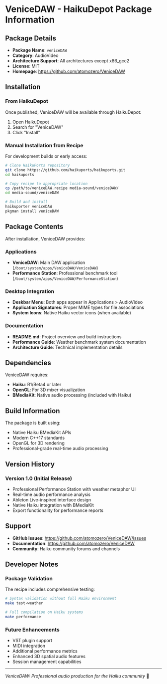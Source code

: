 # VeniceDAW - HaikuDepot Package Information

## Package Details

- **Package Name**: `veniceDAW`
- **Category**: AudioVideo
- **Architecture Support**: All architectures except x86_gcc2
- **License**: MIT
- **Homepage**: https://github.com/atomozero/VeniceDAW

## Installation

### From HaikuDepot
Once published, VeniceDAW will be available through HaikuDepot:

1. Open HaikuDepot
2. Search for "VeniceDAW" 
3. Click "Install"

### Manual Installation from Recipe
For development builds or early access:

```bash
# Clone HaikuPorts repository
git clone https://github.com/haikuports/haikuports.git
cd haikuports

# Copy recipe to appropriate location
cp /path/to/veniceDAW.recipe media-sound/veniceDAW/
cd media-sound/veniceDAW

# Build and install
haikuporter veniceDAW
pkgman install veniceDAW
```

## Package Contents

After installation, VeniceDAW provides:

### Applications
- **VeniceDAW**: Main DAW application (`/boot/system/apps/VeniceDAW/VeniceDAW`)
- **Performance Station**: Professional benchmark tool (`/boot/system/apps/VeniceDAW/PerformanceStation`)

### Desktop Integration  
- **Deskbar Menu**: Both apps appear in Applications > AudioVideo
- **Application Signatures**: Proper MIME types for file associations
- **System Icons**: Native Haiku vector icons (when available)

### Documentation
- **README.md**: Project overview and build instructions
- **Performance Guide**: Weather benchmark system documentation
- **Architecture Guide**: Technical implementation details

## Dependencies

VeniceDAW requires:
- **Haiku**: R1/Beta4 or later
- **OpenGL**: For 3D mixer visualization
- **BMediaKit**: Native audio processing (included with Haiku)

## Build Information

The package is built using:
- Native Haiku BMediaKit APIs
- Modern C++17 standards
- OpenGL for 3D rendering
- Professional-grade real-time audio processing

## Version History

### Version 1.0 (Initial Release)
- Professional Performance Station with weather metaphor UI
- Real-time audio performance analysis
- Ableton Live-inspired interface design
- Native Haiku integration with BMediaKit
- Export functionality for performance reports

## Support

- **GitHub Issues**: https://github.com/atomozero/VeniceDAW/issues
- **Documentation**: https://github.com/atomozero/VeniceDAW
- **Community**: Haiku community forums and channels

## Developer Notes

### Package Validation
The recipe includes comprehensive testing:
```bash
# Syntax validation without full Haiku environment  
make test-weather

# Full compilation on Haiku systems
make performance
```

### Future Enhancements
- VST plugin support
- MIDI integration
- Additional performance metrics
- Enhanced 3D spatial audio features
- Session management capabilities

---

*VeniceDAW: Professional audio production for the Haiku community* 🎵